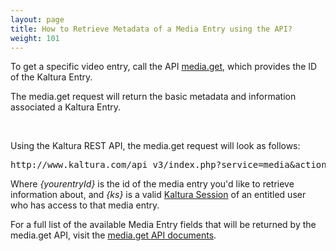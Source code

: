 ```yaml
---
layout: page
title: How to Retrieve Metadata of a Media Entry using the API?
weight: 101
---
```


To get a specific video entry, call the API [media.get](https://developer.kaltura.com/api-docs/#/media.get), which provides the ID of the Kaltura Entry.

The media.get request will return the basic metadata and information associated a Kaltura Entry.

 

Using the Kaltura REST API, the media.get request will look as follows:[][1]

 [1]: http://www.kaltura.com/api_v3/index.php?service=media&action=get&entryId=yourentryId&ks=%7bks%7d

<pre class="brush: plain;fontsize: 100; first-line: 1; ">http://www.kaltura.com/api_v3/index.php?service=media&action=get&entryId={yourentryId}&ks={ks}</pre>

Where *{yourentryId}* is the id of the media entry you'd like to retrieve information about, and *{ks}* is a valid [Kaltura Session][2] of an entitled user who has access to that media entry.

 [2]: http://knowledge.kaltura.com/node/461

For a full list of the available Media Entry fields that will be returned by the media.get API, visit the <a href="https://developer.kaltura.com/api-docs/#/media.get" target="_blank">media.get API documents</a>.

 

